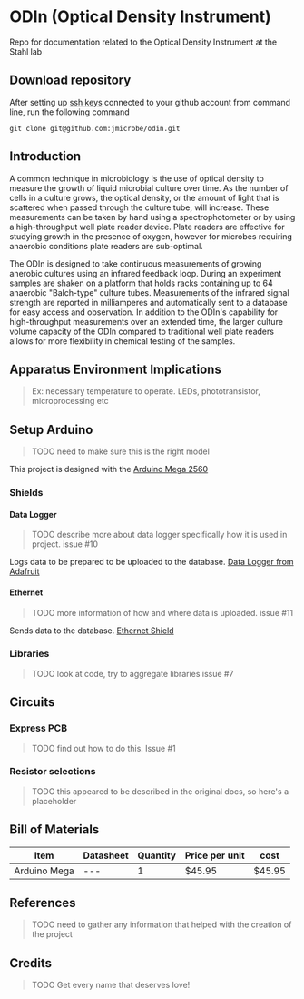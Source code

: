 # ODIn (Optical Density Instrument)

Repo for documentation related to the Optical Density Instrument at the Stahl lab

## Download repository

After setting up [ssh keys](https://help.github.com/articles/generating-a-new-ssh-key-and-adding-it-to-the-ssh-agent/) connected to your github account from command line, run the following command

`git clone git@github.com:jmicrobe/odin.git`

## Introduction

A common technique in microbiology is the use of optical density to measure the growth of liquid microbial culture over time. As the number of cells in a culture grows, the optical density, or the amount of light that is scattered when passed through the culture tube, will increase. These measurements can be taken by hand using a spectrophotometer or by using a high-throughput well plate reader device. Plate readers are effective for studying growth in the presence of oxygen, however for microbes requiring anaerobic conditions plate readers are sub-optimal.

The ODIn is designed to take continuous measurements of growing anerobic cultures using an infrared feedback loop. During an experiment samples are shaken on a platform that holds racks containing up to 64 anaerobic "Balch-type" culture tubes. Measurements of the infrared signal strength are reported in milliamperes and automatically sent to a database for easy access and observation. In addition to the ODIn's capability for high-throughput measurements over an extended time, the larger culture volume capacity of the ODIn compared to traditional well plate readers allows for more flexibility in chemical testing of the samples. 

## Apparatus Environment Implications
> Ex: necessary temperature to operate. LEDs, phototransistor, microprocessing etc

## Setup Arduino

> TODO need to make sure this is the right model

This project is designed with the [Arduino Mega 2560](https://store.arduino.cc/arduino-mega-2560-rev3)

### Shields

#### Data Logger

> TODO describe more about data logger specifically how it is used in project. issue #10

Logs data to be prepared to be uploaded to the database. [Data Logger from Adafruit](https://www.adafruit.com/product/1141?gclid=EAIaIQobChMImqmPr9Hv1wIVE2t-Ch1ZOwSYEAAYASAAEgI-BPD_BwE)

#### Ethernet

> TODO more information of how and where data is uploaded. issue #11

Sends data to the database. [Ethernet Shield](https://store.arduino.cc/arduino-ethernet-shield-2)

### Libraries

> TODO look at code, try to aggregate libraries issue #7

## Circuits

### Express PCB

> TODO find out how to do this. Issue #1

### Resistor selections

> TODO this appeared to be described in the original docs, so here's a placeholder

## Bill of Materials

| Item | Datasheet | Quantity | Price per unit | cost |
| --- | --- | --- | --- | --- |
| Arduino Mega | --- | 1 | $45.95 | $45.95|


## References

> TODO need to gather any information that helped with the creation of the project

## Credits

> TODO Get every name that deserves love!
